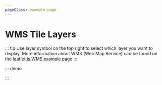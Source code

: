 ```yaml
---
pageClass: example-page
---
```


# WMS Tile Layers

::: tip
Use layer symbol on the top right to select which layer you
want to display. More information about WMS (Web Map Service) can be
found on the [leaflet.js WMS example page](http://leafletjs.com/examples/wms/wms.html)
:::

::: demo
<template>

  <div>
    <l-map
      :zoom="zoom"
      :center="center"
      style="height: 500px; width: 100%"
    >
      <l-control-layers />
      <l-wms-tile-layer
        v-for="layer in layers"
        :key="layer.name"
        :base-url="baseUrl"
        :layers="layer.layers"
        :visible="layer.visible"
        :name="layer.name"
        layer-type="base"
      />
    </l-map>
  </div>
</template>

<script>
import { LMap, LWMSTileLayer, LControlLayers } from "vue2-leaflet";

export default {
  name: "WmsLayers",
  components: {
    LMap,
    "l-wms-tile-layer": LWMSTileLayer,
    LControlLayers
  },
  data() {
    return {
      zoom: 2,
      center: [49, 12],
      baseUrl: 'http://mesonet.agron.iastate.edu/cgi-bin/wms/nexrad/n0r.cgi',
      layers: [
        {
          name: 'Weather Data',
          visible: true,
          format: 'image/png',
          layers: 'nexrad-n0r-900913',
          transparent: true,
          attribution: "Weather data © 2012 IEM Nexrad"
        }
      ]
    };
  }
};
</script>

:::
